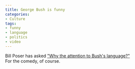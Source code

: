 ```yaml
---
title: George Bush is funny
categories:
- Culture
tags:
- funny
- language
- politics
- video
---
```


Bill Poser has asked ["Why the attention to Bush's language?"][1]  
For the comedy, of course.


   [1]: http://itre.cis.upenn.edu/~myl/languagelog/archives/003307.html

